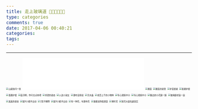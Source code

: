 ```yaml
---
title: 走上玻璃道 🚶🚶🚶🏃🏃🏃
type: categories
comments: true
date: 2017-04-06 00:40:21
categories:
tags:
---
```


--- 

<img src="http://anine.qiniudn.com/chishui_bolizhandao_01.jpg" alt="山底快闪一张" style="zoom:40%" />
<!--more-->
<iframe frameborder="no" border="0" marginwidth="0" marginheight="0" width=330 height=86 src="//music.163.com/outchain/player?type=2&id=5150332&auto=1&height=66"></iframe>
<img src="http://anine.qiniudn.com/chishui_bolizhandao_02.jpg" alt="蕨菜" style="zoom:40%" />
<img src="http://anine.qiniudn.com/chishui_bolizhandao_03.jpg" alt="蕨菜的姿势" style="zoom:40%" />
<img src="http://anine.qiniudn.com/chishui_bolizhandao_04.jpg" alt="护菜使者" style="zoom:40%" />
<img src="http://anine.qiniudn.com/chishui_bolizhandao_05.jpg" alt="圣蕨护使" style="zoom:40%" />
<img src="http://anine.qiniudn.com/chishui_bolizhandao_06.jpg" alt="圣蕨护使" style="zoom:40%" />
<img src="http://anine.qiniudn.com/chishui_bolizhandao_07.jpg" alt="菇凉啊，你可长点肉吧" style="zoom:40%" />
<img src="http://anine.qiniudn.com/chishui_bolizhandao_08.jpg" alt="仰望的姿态" style="zoom:40%" />
<img src="http://anine.qiniudn.com/chishui_bolizhandao_09.jpg" alt="人送小淑女" style="zoom:40%" />
<img src="http://anine.qiniudn.com/chishui_bolizhandao_10.jpg" alt="瀑布没得说" style="zoom:40%" />
<img src="http://anine.qiniudn.com/chishui_bolizhandao_11.jpg" alt="亮水晶" style="zoom:40%" />
<img src="http://anine.qiniudn.com/chishui_bolizhandao_12.jpg" alt="成百上千的小物种" style="zoom:40%" />
<img src="http://anine.qiniudn.com/chishui_bolizhandao_13.jpg" alt="专心观察中😉" style="zoom:40%" />
<img src="http://anine.qiniudn.com/chishui_bolizhandao_14.jpg" alt="专心观察中😉" style="zoom:40%" />
<img src="http://anine.qiniudn.com/chishui_bolizhandao_15.jpg" alt="路边的小花踩一踩" style="zoom:40%" />
<img src="http://anine.qiniudn.com/chishui_bolizhandao_16.jpg" alt="玻璃廊桥浪一浪" style="zoom:40%" />
<img src="http://anine.qiniudn.com/chishui_bolizhandao_17.jpg" alt="美美的姿态" style="zoom:40%" />
<img src="http://anine.qiniudn.com/chishui_bolizhandao_18.jpg" alt="装X小能手出动" style="zoom:40%" />
<img src="http://anine.qiniudn.com/chishui_bolizhandao_19.jpg" alt="2货不解释" style="zoom:40%" />
<img src="http://anine.qiniudn.com/chishui_bolizhandao_20.jpg" alt="装X小能手出动" style="zoom:40%" />
<img src="http://anine.qiniudn.com/chishui_bolizhandao_21.jpg" alt="有一种花，叫瀑布花" style="zoom:40%" />
<img src="http://anine.qiniudn.com/chishui_bolizhandao_22.jpg" alt="谁能如你般逍遥" style="zoom:40%" />
<img src="http://anine.qiniudn.com/chishui_bolizhandao_23.jpg" alt="喇叭花" style="zoom:40%" />
<img src="http://anine.qiniudn.com/chishui_bolizhandao_24.jpg" alt="采花大盗名副其实" style="zoom:40%" />
